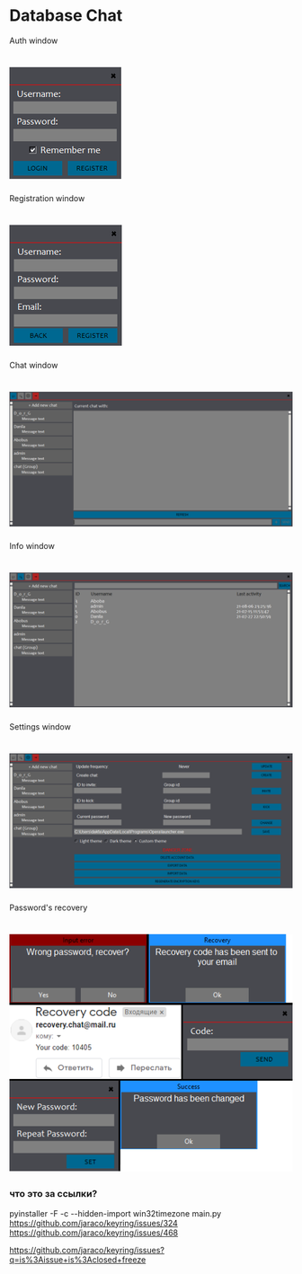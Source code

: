 # Database Chat
Auth window

# ![alt text](Images/auth.png)

Registration window

# ![alt text](Images/register.png)

Chat window

# ![alt text](Images/chat.png)

Info window

# ![alt text](Images/info.png)

Settings window

# ![alt text](Images/settings.png)

Password's recovery

# ![alt text](Images/recovery.png)

### что это за ссылки?
pyinstaller -F -c --hidden-import win32timezone main.py
https://github.com/jaraco/keyring/issues/324
https://github.com/jaraco/keyring/issues/468

https://github.com/jaraco/keyring/issues?q=is%3Aissue+is%3Aclosed+freeze
